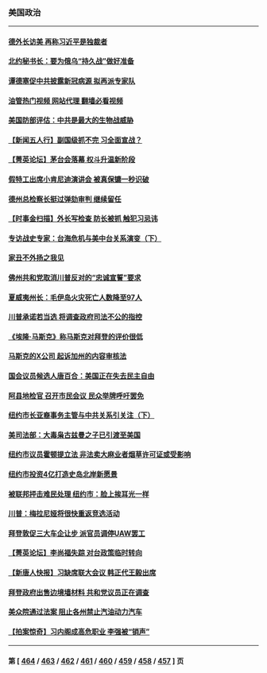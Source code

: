 ### 美国政治
---
#### [德外长访美 再称习近平是独裁者](../../pages/ncid1078159/n14075605.md?09180045) 
#### [北约秘书长：要为俄乌“持久战”做好准备](../../pages/ncid1078159/n14075588.md?09180045) 
#### [谭德塞促中共披露新冠病源 拟再派专家队](../../pages/ncid1078159/n14075549.md?09180045) 
#### [油管热门视频 网站代理 翻墙必看视频](http://138.2.39.72:81/youtube.html?epic-marker?09180045)
#### [美国防部评估：中共是最大的生物战威胁](../../pages/ncid1078159/n14075204.md?09180045) 
#### [【新闻五人行】副国级抓不完 习全面宣战？](../../pages/ncid1078159/n14075303.md?09180045) 
#### [【菁英论坛】茅台会落幕 权斗升温新阶段](../../pages/ncid1078159/n14075195.md?09180045) 
#### [假特工出席小肯尼迪演讲会 被真保镳一秒识破](../../pages/ncid1078159/n14075230.md?09180045) 
#### [德州总检察长挺过弹劾审判 继续留任](../../pages/ncid1078159/n14075223.md?09180045) 
#### [【时事金扫描】外长写检查 防长被抓  触犯习忌讳](../../pages/ncid1078159/n14075190.md?09180045) 
#### [专访战史专家：台海危机与美中台关系演变（下）](../../pages/ncid1078159/n14074951.md?09180045) 
#### [家丑不外扬之我见](../../pages/ncid1078159/n14075213.md?09180045) 
#### [佛州共和党取消川普反对的“忠诚宣誓”要求](../../pages/ncid1078159/n14075098.md?09180045) 
#### [夏威夷州长：毛伊岛火灾死亡人数降至97人](../../pages/ncid1078159/n14075044.md?09180045) 
#### [川普承诺若当选 将调查政府司法不公的指控](../../pages/ncid1078159/n14074985.md?09180045) 
#### [《埃隆·马斯克》称马斯克对拜登的评价很低](../../pages/ncid1078159/n14074935.md?09180045) 
#### [马斯克的X公司 起诉加州的内容审核法](../../pages/ncid1078159/n14074905.md?09180045) 
#### [国会议员候选人唐百合：美国正在失去民主自由](../../pages/ncid1078159/n14074879.md?09180045) 
#### [阿县地检官 召开市民会议 民众举牌呼吁罢免](../../pages/ncid1078159/n14074812.md?09180045) 
#### [纽约市长亚裔事务主管与中共关系引关注（下）](../../pages/ncid1078159/n14074829.md?09180045) 
#### [美司法部：大毒枭古兹曼之子已引渡至美国](../../pages/ncid1078159/n14074814.md?09180045) 
#### [纽约市议员霍顿提立法 非法卖大麻业者烟草许可证或受影响](../../pages/ncid1078159/n14074795.md?09180045) 
#### [纽约市投资4亿打造史岛北岸新愿景](../../pages/ncid1078159/n14074785.md?09180045) 
#### [被联邦抨击难民处理 纽约市：脸上挨耳光一样](../../pages/ncid1078159/n14074783.md?09180045) 
#### [川普：梅拉尼娅将很快重返竞选活动](../../pages/ncid1078159/n14074755.md?09180045) 
#### [拜登敦促三大车企让步 派官员调停UAW罢工](../../pages/ncid1078159/n14074667.md?09180045) 
#### [【菁英论坛】李尚福失踪 对台政策临时转向](../../pages/ncid1078159/n14074711.md?09180045) 
#### [【新唐人快报】习缺席联大会议 韩正代王毅出席](../../pages/ncid1078159/n14074714.md?09180045) 
#### [拜登政府出售边境墙材料 共和党议员正在调查](../../pages/ncid1078159/n14074690.md?09180045) 
#### [美众院通过法案 阻止各州禁止汽油动力汽车](../../pages/ncid1078159/n14074659.md?09180045) 
#### [【拍案惊奇】习内阁成高危职业 李强被“销声”](../../pages/ncid1078159/n14074686.md?09180045) 

---
#### 第 [ [464](./464.md?09180045) / [463](./463.md?09180045) / [462](./462.md?09180045) / [461](./461.md?09180045) / [460](./460.md?09180045) / [459](./459.md?09180045) / [458](./458.md?09180045) / [457](./457.md?09180045) ] 页
